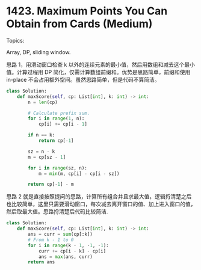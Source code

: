 # 1423. Maximum Points You Can Obtain from Cards (Medium)

Topics:

Array, DP, sliding window.

思路 1，用滑动窗口检查 k 以外的连续元素的最小值，然后用数组和减去这个最小值。计算过程用 DP 简化，仅需计算数组前缀和。优势是思路简单，前缀和使用 in-place 不会占用额外空间。虽然思路简单，但是代码不算简洁。

```python
class Solution:
    def maxScore(self, cp: List[int], k: int) -> int:
        n = len(cp)

        # Calculate prefix sum.
        for i in range(1, n):
            cp[i] += cp[i - 1]

        if n == k:
            return cp[-1]

        sz = n - k
        m = cp[sz - 1]

        for i in range(sz, n):
            m = min(m, cp[i] - cp[i - sz])

        return cp[-1] - m
```

思路 2 就是直接按照提问的思路，计算所有组合并且求最大值，逻辑捋清楚之后也比较简单，这里只需要滑动窗口，每次减去离开窗口的值、加上进入窗口的值，然后取最大值。思路捋清楚后代码比较简洁.

```python
class Solution:
    def maxScore(self, cp: List[int], k: int) -> int:
        ans = curr = sum(cp[:k])
        # From k - 1 to 0
        for i in range(k - 1, -1, -1):
            curr += cp[i - k] - cp[i]
            ans = max(ans, curr)
        return ans
```
